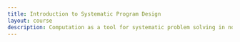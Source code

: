 ```yaml
---
title: Introduction to Systematic Program Design
layout: course
description: Computation as a tool for systematic problem solving in non-computer-science disciplines. Introductory programming skills. Not for credit for students who have credit for, or exemption from, or are concurrently taking CPSC 110 or APSC 160. No programming experience expected.
---
```


